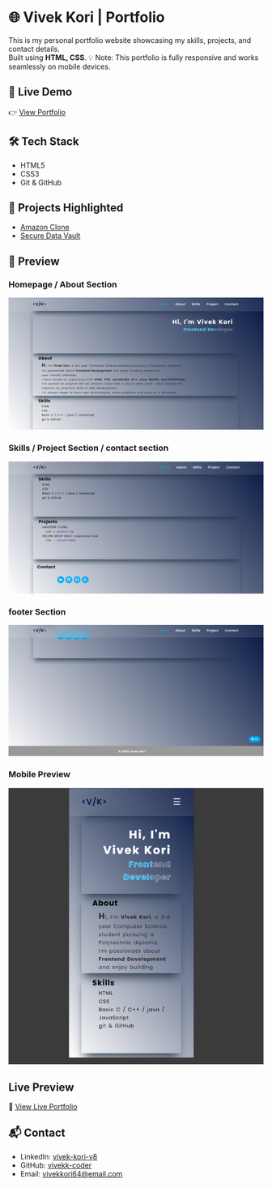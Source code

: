 # 🌐 Vivek Kori | Portfolio

This is my personal portfolio website showcasing my skills, projects, and contact details.  
Built using **HTML, CSS**.
💡 Note: This portfolio is fully responsive and works seamlessly on mobile devices.

## 🚀 Live Demo
👉 [View Portfolio](https://vivek-portfolio01.netlify.app/)

## 🛠️ Tech Stack
- HTML5
- CSS3
- Git & GitHub

## 📂 Projects Highlighted
- [Amazon Clone](https://ecomm-xp.netlify.app/)
- [Secure Data Vault](https://secure-data.netlify.app/)


## 📸 Preview  

### Homepage / About Section  
![Homepage Preview](assets/screenshot1.png)

### Skills / Project Section / contact section
![Skills Preview](assets/screenshot2.png)

### footer Section  
![footer Preview](assets/screenshot3.png)

### Mobile Preview 
![Mobile Preview](assets/screenshot4.png)


## Live Preview

🔗 [View Live Portfolio](https://vivek-portfolio01.netlify.app/)



## 📬 Contact
- LinkedIn: [vivek-kori-v8](https://www.linkedin.com/in/vivek-kori-v8)
- GitHub: [vivekk-coder](https://github.com/vivekk-coder)
- Email: [vivekkori64@email.com](mailto:vivekkori64@email.com)
